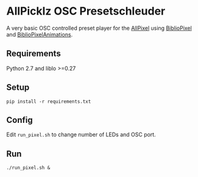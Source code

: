 # AllPicklz OSC Presetschleuder #

A very basic OSC controlled preset player for the [AllPixel](http://maniacallabs.com/allpixel/) using [BiblioPixel](https://github.com/ManiacalLabs/BiblioPixel) and [BiblioPixelAnimations](https://github.com/ManiacalLabs/BiblioPixelAnimations).

## Requirements ##

Python 2.7 and liblo >=0.27

## Setup ##

```shell
pip install -r requirements.txt
```

## Config ##

Edit ``run_pixel.sh`` to change number of LEDs and OSC port.

## Run ##

```shell
./run_pixel.sh &
```
